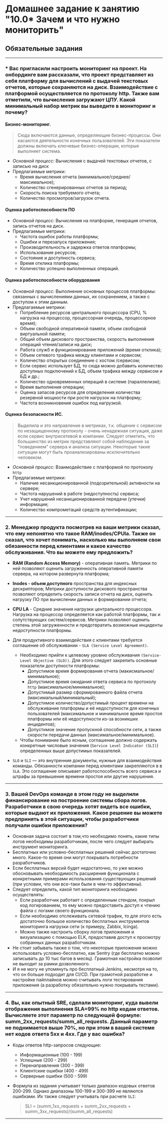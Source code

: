 # Домашнее задание к занятию "10.0* Зачем и что нужно мониторить"

## Обязательные задания
--------------------------------------------------------------------------------------------------------------------------

### * Вас пригласили настроить мониторинг на проект. На онбординге вам рассказали, что проект представляет из себя платформу для вычислений с выдачей текстовых отчетов, которые сохраняются на диск. Взаимодействие с платформой осуществляется по протоколу http. Также вам отметили, что вычисления загружают ЦПУ. Какой минимальный набор метрик вы выведите в мониторинг и почему?

#### **Бизнес-мониторинг**. 
> Сюда включаются данные, определяющие бизнес-процессы. Они касаются деятельности конечных пользователей. Эти показатели должны включать ключевые бизнес-операции, которые выполняет система.

* _Основной процесс_: Вычисления с выдачей текстовых отчетов, с записью на диск
* Предлагаемые метрики:
    * Время вычисления отчета (минимальное/среднее/максимальное);
    * Количество сгенерированных отчетов за период;
    * Скорость поиска требуемого отчета;
    * Количество просмотров/загрузок отчета.

#### **Оценка работоспособности ПО**
* _Основной процесс_: Вычисления на платформе, генерация отчетов, запись отчетов на диск.
* Предлагаемые метрики:
    * Частота ошибок работы платформы;
    * Ошибки и перезапуск приложения;
    * Производительность и задержка ответов платформы;
    * Использование ресурсов;
    * Состояние и доступность сервиса;
    * Время отклика платформы;
    * Количество успешно выполненных операций.

#### **Оценка работоспособности оборудования**
* _Основной процесс_: Выполнение основных процессов платформы: связанных с вычислениями данных, их сохранением, а также с доступом к этим данным.
* Предлагаемые метрики:
    * Потребление ресурсов центрального процессора (CPU, % нагрузка на процессор, процессорная очередь, процессорное время);
    * Объем свободной оперативной памяти, объем свободной виртуальной памяти;
    * Общий объем дискового пространства, скорость выполнения операций чтения/записи на диск;
    * Работа служб и функционирование приложений (время отклика);
    * Объем сетевого трафика между клиентами и сервисом;
    * Количество открытых соединение с хостом /сервисом;
    * Если сервис использует БД, то сюда можно добавить количество доступных подключений к БД, объем трафика между сервисом и БД и др.;
    * Количество одновременных операций в системе (параллелизм); 
    * Время выполнения операции;
    * Оценка запасов ресурсов для определения количества резервной мощности при росте нагрузок на платформу;
    * Частота возникновения ошибок под нагрузкой.


#### **Оценка безопасности ИС**. 
> Выделила и это направление в метриках, т.к. общение с сервисом по незащищенному протоколу - очень ненадежная ситуация, даже если сервис внутрисетевой в компании. Следует отметить, что большинство из метрик представляют собой наблюдение за "поведением" сервера и анализа ситуации. Некоторые такие ситуации могут быть проанализированы исключительно человеком.

* _Основной процесс_: Взаимодействие с платформой по протоколу `http`
* Предлагаемые метрики:
    * Наличие несанкционированной (подозрительной) активности на сервере;
    * Частота нарушений в работе (недоступность) сервиса;
    * Учет нарушений несанкционированной передачи (утечки) информации;
    * Количество компрометаций средств аутентификации;    

--------------------------------------------------------------------------------------------------------------------------

### 2. Менеджер продукта посмотрев на ваши метрики сказал, что ему непонятно что такое RAM/inodes/CPUla. Также он сказал, что хочет понимать, насколько мы выполняем свои обязанности перед клиентами и какое качество обслуживания. Что вы можете ему предложить?

* **RAM (Random Access Memory)** - оперативная память. Метрики по ней позволяют оценить загруженность оперативной памяти сервера, на котором развернута платформа;
* **Inodes - объем доступного** пространства для индексных дескрипторов; Метрики доступности дискового пространства позволяют определить скорость записи отчета на диск, оценить нагрузку ПО при вычислении данных и формировании отчета;
* **CPU LA** - Средние значения нагрузки центрального процессора. Нагрузка на процессор определяется как работой платформы, так и сопутствующих систем/сервисов. Метрики позволяют оценить степень этой загруженности и предотвратить возможные инциденты недоступности платформы.

* Для продуктивного взаимодействия с клиентами требуется соглашение об обслуживании - `SLA (Service Level Agreement)`.
    * Необходимо прийти к целевому уровню обслуживания `(Service-Level Objective (SLO))`. Для этого следует закрепить основные показатели доступности платформы:
        * Допустимое время формирования отчета (макисмальное/минимальное);
        * Допустимое время ожидания ответа сервиса по протоколу `http` (максимальное/минимальное);
        * Допустимый размер сформированного файла отчета (максимальный/минимальный);
        * Допустимое количество/допустимый процент времени на обслуживание платформы и её недоступности для конечных пользователей (максимальное и минимальное время простоя платформы или её недоступности из-за возникших инцидентов);
        * Допустимое значение пропускной способности сети, а также скорости передачи данных (максимальное/минимальное).
    * Чтобы понимание было ясным, соглашение должно содержать конкретные числовые значения (`Service Level Indicator (SLI)`) определенных выше допустимых показателей.

* `SLO` и `SLI` — это внутренние документы, нужные для взаимодействия команды. Обязанности компании перед клиентами закрепляются в в `SLA`. Это соглашение описывает работоспособность всего сервиса и штрафы за превышение времени простоя или другие нарушения.

--------------------------------------------------------------------------------------------------------------------------

### 3. Вашей DevOps команде в этом году не выделили финансирование на построение системы сбора логов. Разработчики в свою очередь хотят видеть все ошибки, которые выдают их приложения. Какое решение вы можете предпринять в этой ситуации, чтобы разработчики получали ошибки приложения?

* Основная задача состоит в том,что необходимо понять, какие типы логов необходимы разработчикам, после чего следует выбирать инструмент мониторинга. 
* Бесплатных или условно-бесплатных решений сейчас достаточно много. Какое-то время они могут покрывать потребности разработчиков. 
* Если бесплатных версий будет недостаточно, то уже можно обосновывать необходимость расширения функционала с конкретными примерами использования существующих решений (при условии, что они все-таки были в чем-то эффективны).
* Следует определить, какой тип мониторинга необходимо осуществлять: 
    * Если разработчик работает с определенным стендом, покрыл код логированием, то ему можно предоставить доступ к чтению файла с логами своего функционала. 
    * Если необходимо отслеживать сетевой трафик, то для этого есть достаточно большое количество бесплатных инструментов мониторинга нагрузки сети (к примеру, Zabbix, Icinga). 
    * Можно также настроить сборку логов приложения и визуализацию с помощью ELK, предоставив доступ к просмотру собранных данных разработчикам.
* Не стоит забывать также о том, что некоторые приложения можно использовать условно-бесплатно, как Sentry (где бесплатно можно записывать до 10 тыс багов в месяц). Грамотная настройка позволит не выходит за рамки дозволенного.
* И я не могу не упомянуть про бесплатный Jenkins, несмотря на то, что он больше подходит для CI/CD. При грамотной разработке и настройке пайплайнов можно считывать логи тестирования приложения (а разработку обязательно нужно покрывать тестами). 

--------------------------------------------------------------------------------------------------------------------------

### 4. Вы, как опытный SRE, сделали мониторинг, куда вывели отображения выполнения SLA=99% по http кодам ответов. Вычисляете этот параметр по следующей формуле: summ_2xx_requests/summ_all_requests. Данный параметр не поднимается выше 70%, но при этом в вашей системе нет кодов ответа 5xx и 4xx. Где у вас ошибка?

* Коды ответов http-запросов следующие:
    - Информационные (100 - 199)
    - Успешные (200 - 299)
    - Перенаправления (300 - 399)
    - Клиентские ошибки (400 - 499)
    - Серверные ошибки (500 - 599)
* Формула из задания учитывает только диапазон кодовых ответов 200-299. Однако диапазоны 100-199 и 300-399 не являются ошибками. Их также следует учитывать при расчете `SLI`:

    > SLI = (summ_1xx_requests + summ_2xx_requests + summ_3xx_requests)/(summ_all_requests)

--------------------------------------------------------------------------------------------------------------------------
